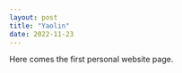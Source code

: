 ```yaml
---
layout: post
title: "Yaolin"
date: 2022-11-23
---
```


Here comes the first personal website page. 
